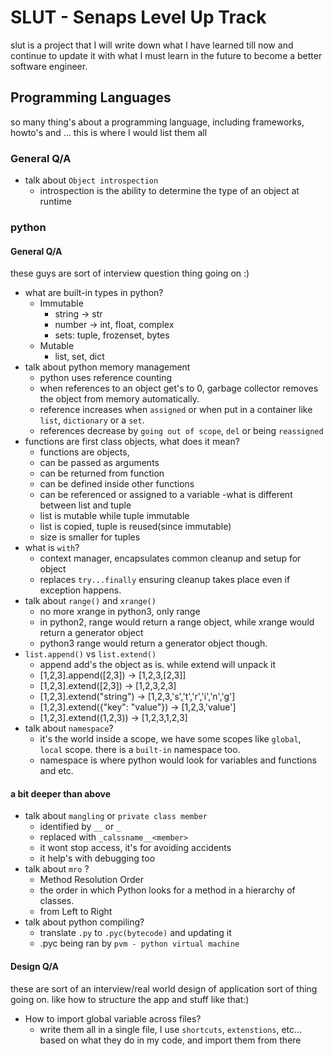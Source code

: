 # SLUT - Senaps Level Up Track
slut is a project that I will write down what I have learned till now and continue to update it with what I must learn in the future to become a better software engineer.

## Programming Languages
so many thing's about a programming language, including frameworks, howto's and ... this is where I would list them all
### General Q/A
- talk about `Object introspection`
  - introspection is the ability to determine the type of an object at runtime

### python
#### General Q/A
these guys are sort of interview question thing going on :)
- what are built-in types in python?
  - Immutable
    - string -> str
    - number -> int, float, complex
    - sets: tuple, frozenset, bytes
  - Mutable
    - list, set, dict
- talk about python memory management
  - python uses reference counting
  - when references to an object get's to 0, garbage collector removes the object from memory automatically.
  - reference increases when `assigned` or when put in a container like `list`, `dictionary` or a `set`.
  - references decrease by `going out of scope`, `del` or being `reassigned`
- functions are first class objects, what does it mean?
  - functions are objects, 
  - can be passed as arguments
  - can be returned from function
  - can be defined inside other functions
  - can be referenced or assigned to a variable
-what is different between list and tuple
  - list is mutable while tuple immutable
  - list is copied, tuple is reused(since immutable)
  - size is smaller for tuples
- what is `with`?
  - context manager, encapsulates common cleanup and setup for object
  - replaces `try...finally` ensuring cleanup takes place even if exception happens.
- talk about `range()` and `xrange()`
  - no more xrange in python3, only range
  - in python2, range would return a range object, while xrange would return a generator object
  - python3 range would return a generator object though.
- `list.append()` vs `list.extend()`
  - append add's the object as is. while extend will unpack it
  - [1,2,3].append([2,3]) -> [1,2,3,[2,3]]
  - [1,2,3].extend([2,3]) -> [1,2,3,2,3]
  - [1,2,3].extend("string") -> [1,2,3,'s','t','r','i','n','g']
  - [1,2,3].extend({"key": "value"}) -> [1,2,3,'value']
  - [1,2,3].extend((1,2,3)) -> [1,2,3,1,2,3]
- talk about `namespace`?
  - it's the world inside a scope, we have some scopes like `global`, `local` scope. there is a `built-in` namespace too.
  - namespace is where python would look for variables and functions and etc.
#### a bit deeper than above
- talk about `mangling` or `private class member`
  - identified by `__` or `_`
  - replaced with `_calssname__<member>`
  - it wont stop access, it's for avoiding accidents
  - it help's with debugging too
- talk about `mro` ?
  - Method Resolution Order
  - the order in which Python looks for a method in a hierarchy of classes.
  - from Left to Right
- talk about python compiling?
  - translate `.py` to `.pyc(bytecode)` and updating it
  - .pyc being ran by `pvm - python virtual machine`  
    
#### Design Q/A
these are sort of an interview/real world design of application sort of thing going on. like how to structure the app and stuff like that:)
- How to import global variable across files?
  - write them all in a single file, I use `shortcuts`, `extenstions`, etc... based on what they do in my code, and import them from there
  